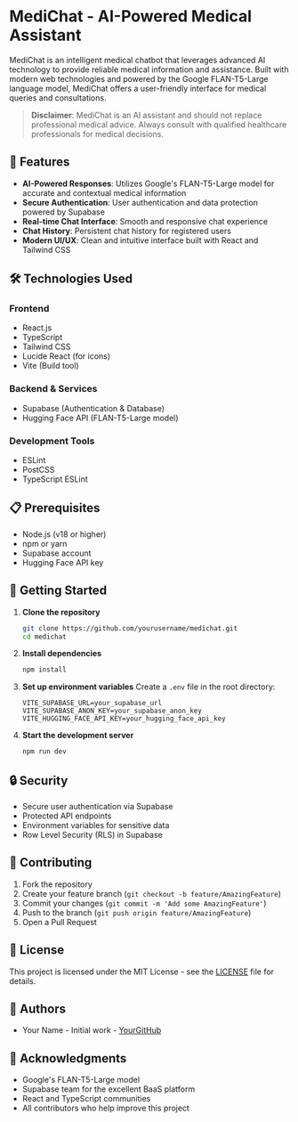 # MediChat - AI-Powered Medical Assistant

MediChat is an intelligent medical chatbot that leverages advanced AI technology to provide reliable medical information and assistance. Built with modern web technologies and powered by the Google FLAN-T5-Large language model, MediChat offers a user-friendly interface for medical queries and consultations.

> **Disclaimer**: MediChat is an AI assistant and should not replace professional medical advice. Always consult with qualified healthcare professionals for medical decisions.

## 🚀 Features

- **AI-Powered Responses**: Utilizes Google's FLAN-T5-Large model for accurate and contextual medical information
- **Secure Authentication**: User authentication and data protection powered by Supabase
- **Real-time Chat Interface**: Smooth and responsive chat experience
- **Chat History**: Persistent chat history for registered users
- **Modern UI/UX**: Clean and intuitive interface built with React and Tailwind CSS

## 🛠️ Technologies Used

### Frontend
- React.js
- TypeScript
- Tailwind CSS
- Lucide React (for icons)
- Vite (Build tool)

### Backend & Services
- Supabase (Authentication & Database)
- Hugging Face API (FLAN-T5-Large model)

### Development Tools
- ESLint
- PostCSS
- TypeScript ESLint

## 📋 Prerequisites

- Node.js (v18 or higher)
- npm or yarn
- Supabase account
- Hugging Face API key

## 🚀 Getting Started

1. **Clone the repository**
   ```bash
   git clone https://github.com/yourusername/medichat.git
   cd medichat
   ```

2. **Install dependencies**
   ```bash
   npm install
   ```

3. **Set up environment variables**
   Create a `.env` file in the root directory:
   ```env
   VITE_SUPABASE_URL=your_supabase_url
   VITE_SUPABASE_ANON_KEY=your_supabase_anon_key
   VITE_HUGGING_FACE_API_KEY=your_hugging_face_api_key
   ```

4. **Start the development server**
   ```bash
   npm run dev
   ```



## 🔒 Security

- Secure user authentication via Supabase
- Protected API endpoints
- Environment variables for sensitive data
- Row Level Security (RLS) in Supabase

## 🤝 Contributing

1. Fork the repository
2. Create your feature branch (`git checkout -b feature/AmazingFeature`)
3. Commit your changes (`git commit -m 'Add some AmazingFeature'`)
4. Push to the branch (`git push origin feature/AmazingFeature`)
5. Open a Pull Request

## 📝 License

This project is licensed under the MIT License - see the [LICENSE](LICENSE) file for details.

## 👥 Authors

- Your Name - Initial work - [YourGitHub](https://github.com/yourusername)

## 🙏 Acknowledgments

- Google's FLAN-T5-Large model
- Supabase team for the excellent BaaS platform
- React and TypeScript communities
- All contributors who help improve this project
